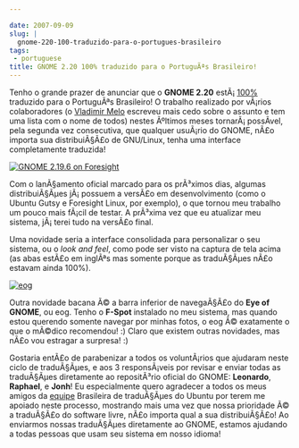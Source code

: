 ```yaml
---

date: 2007-09-09
slug: |
  gnome-220-100-traduzido-para-o-portugues-brasileiro
tags:
 - portuguese
title: GNOME 2.20 100% traduzido para o PortuguÃªs Brasileiro!
---
```


Tenho o grande prazer de anunciar que o **GNOME 2.20**
estÃ¡ [100%](http://l10n.gnome.org/languages/pt_BR) traduzido para o
PortuguÃªs Brasileiro! O trabalho realizado por vÃ¡rios colaboradores (o
[Vladimir Melo](http://vladimirmelo.wordpress.com/) escreveu mais cedo
sobre o assunto e tem uma lista com o nome de todos) nestes Ãºltimos
meses tornarÃ¡ possÃ­vel, pela segunda vez consecutiva, que qualquer
usuÃ¡rio do GNOME, nÃ£o importa sua distribuiÃ§Ã£o de GNU/Linux, tenha
uma interface completamente traduzida!

[![GNOME 2.19.6 on
Foresight](http://farm2.static.flickr.com/1180/1262707486_0b4ef944b5.jpg)](http://www.flickr.com/photos/ogmaciel/1262707486/)

Com o lanÃ§amento oficial marcado para os prÃ³ximos dias, algumas
distribuiÃ§Ãµes jÃ¡ possuem a versÃ£o em desenvolvimento (como o Ubuntu
Gutsy e Foresight Linux, por exemplo), o que tornou meu trabalho um
pouco mais fÃ¡cil de testar. A prÃ³xima vez que eu atualizar meu
sistema, jÃ¡ terei tudo na versÃ£o final.

Uma novidade seria a interface consolidada para personalizar o seu
sistema, ou o *look and feel*, como pode ser visto na captura de tela
acima (as abas estÃ£o em inglÃªs mas somente porque as traduÃ§Ãµes nÃ£o
estavam ainda 100%).

[![eog](http://farm2.static.flickr.com/1142/1323479551_2fffa06e90.jpg)](http://www.flickr.com/photos/ogmaciel/1323479551/)

Outra novidade bacana Ã© a barra inferior de navegaÃ§Ã£o do **Eye of
GNOME**, ou eog. Tenho o **F-Spot** instalado no meu sistema, mas quando
estou querendo somente navegar por minhas fotos, o eog Ã© exatamente o
que o mÃ©dico recomendou! :) Claro que existem outras novidades, mas
nÃ£o vou estragar a surpresa! :)

Gostaria entÃ£o de parabenizar a todos os voluntÃ¡rios que ajudaram
neste ciclo de traduÃ§Ãµes, e aos 3 responsÃ¡veis por revisar e enviar
todas as traduÃ§Ãµes diretamente ao repositÃ³rio oficial do GNOME:
**Leonardo**, **Raphael**, e **Jonh**! Eu especialmente quero agradecer
a todos os meus amigos da
[equipe](https://launchpad.net/~ubuntu-l10n-pt-br) Brasileira de
traduÃ§Ãµes do Ubuntu por terem me apoiado neste processo, mostrando
mais uma vez que nossa prioridade Ã© a traduÃ§Ã£o do software livre,
nÃ£o importa qual a sua distribuiÃ§Ã£o! Ao enviarmos nossas traduÃ§Ãµes
diretamente ao GNOME, estamos ajudando a todas pessoas que usam seu
sistema em nosso idioma!
